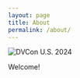 ```yaml
---
layout: page
title: About
permalink: /about/
---
```

![DVCon U.S. 2024](https://github.com/williaml33moore/bathtub/assets/118405419/8b8800c3-cca1-4f58-ae71-a4c6d1018cc3)

Welcome!

